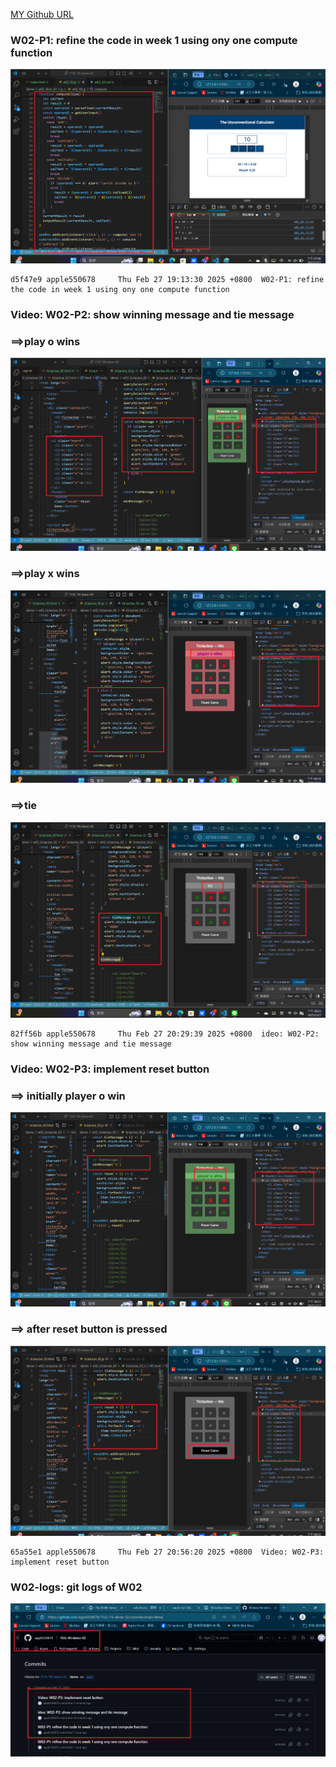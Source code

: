 [MY Github URL](https://github.com/apple550678/1132-1N-demo-02)

### W02-P1: refine the code in week 1 using ony one compute function

![](w02-p1.png)

```
d5f47e9 apple550678     Thu Feb 27 19:13:30 2025 +0800  W02-P1: refine the code in week 1 using ony one compute function
```

### Video: W02-P2: show winning message and tie message

### ==>play o wins

![](w02-p2-1.png)

### ==>play x wins

![](w02-p2-2.png)

### ==>tie

![](w02-p2-3.png)

```
82ff56b apple550678     Thu Feb 27 20:29:39 2025 +0800  ideo: W02-P2: show winning message and tie message
```

### Video: W02-P3: implement reset button

### ==> initially player o win

![](w02-p3-1.png)

### ==> after reset button is pressed

![](w02-p3-2.png)

```
65a55e1 apple550678     Thu Feb 27 20:56:20 2025 +0800  Video: W02-P3: implement reset button
```

### W02-logs: git logs of W02

![](w02-logs.png)
